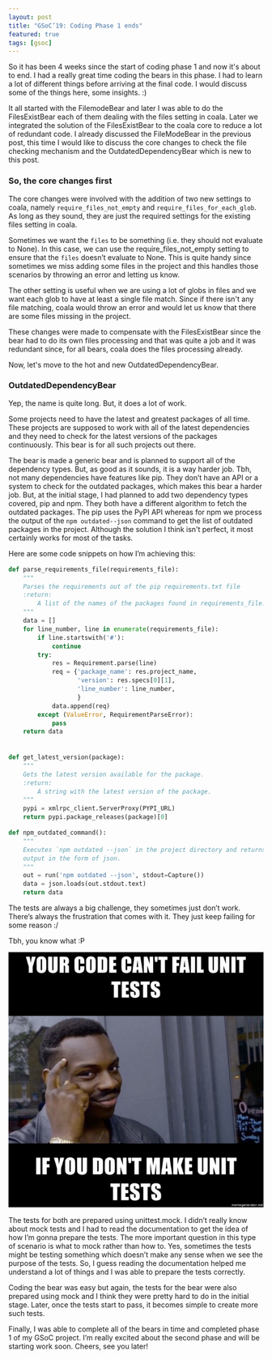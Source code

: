```yaml
---
layout: post
title: "GSoC’19: Coding Phase 1 ends"
featured: true
tags: [gsoc]
---
```


So it has been 4 weeks since the start of coding phase 1 and now it's about to
end. I had a really great time coding the bears in this phase. I had to learn a
lot of different things before arriving at the final code. I would discuss some
of the things here, some insights. :)

It all started with the FilemodeBear and later I was able to do the
FilesExistBear each of them dealing with the files setting in coala. Later we
integrated the solution of the FilesExistBear to the coala core to reduce a lot
of redundant code. I already discussed the FileModeBear in the previous post,
this time I would like to discuss the core changes to check the file checking
mechanism and the OutdatedDependencyBear which is new to this post.

### So, the core changes first

The core changes were involved with the addition of two new settings to coala,
namely `require_files_not_empty` and `require_files_for_each_glob`. As long as
they sound, they are just the required settings for the existing files setting
in coala.

Sometimes we want the `files` to be something (i.e. they should not evaluate to
None). In this case, we can use the require_files_not_empty setting to ensure
that the `files` doesn’t evaluate to None. This is quite handy since sometimes
we miss adding some files in the project and this handles those scenarios by
throwing an error and letting us know.

The other setting is useful when we are using a lot of globs in files and we
want each glob to have at least a single file match. Since if there isn't any
file matching, coala would throw an error and would let us know that there are
some files missing in the project.

These changes were made to compensate with the FilesExistBear since the bear had
to do its own files processing and that was quite a job and it was redundant
since, for all bears, coala does the files processing already.

Now, let's move to the hot and new OutdatedDependencyBear.

### OutdatedDependencyBear

Yep, the name is quite long. But, it does a lot of work.

Some projects need to have the latest and greatest packages of all time. These
projects are supposed to work with all of the latest dependencies and they need
to check for the latest versions of the packages continuously. This bear is for
all such projects out there.

The bear is made a generic bear and is planned to support all of the dependency
types. But, as good as it sounds, it is a way harder job. Tbh, not many
dependencies have features like pip. They don’t have an API or a system to check
for the outdated packages, which makes this bear a harder job. But, at the
initial stage, I had planned to add two dependency types covered, pip and npm.
They both have a different algorithm to fetch the outdated packages. The pip
uses the PyPI API whereas for npm we process the output of the
`npm outdated--json` command to get the list of outdated packages in the
project. Although the solution I think isn't perfect, it most certainly works
for most of the tasks.

Here are some code snippets on how I’m achieving this:

```py
def parse_requirements_file(requirements_file):
    """
    Parses the requirements out of the pip requirements.txt file
    :return:
        A list of the names of the packages found in requirements_file.
    """
    data = []
    for line_number, line in enumerate(requirements_file):
        if line.startswith('#'):
            continue
        try:
            res = Requirement.parse(line)
            req = {'package_name': res.project_name,
                   'version': res.specs[0][1],
                   'line_number': line_number,
                   }
            data.append(req)
        except (ValueError, RequirementParseError):
            pass
    return data


def get_latest_version(package):
    """
    Gets the latest version available for the package.
    :return:
        A string with the latest version of the package.
    """
    pypi = xmlrpc_client.ServerProxy(PYPI_URL)
    return pypi.package_releases(package)[0]

```

```py
def npm_outdated_command():
    """
    Executes `npm outdated --json` in the project directory and returns the
    output in the form of json.
    """
    out = run('npm outdated --json', stdout=Capture())
    data = json.loads(out.stdout.text)
    return data

```

The tests are always a big challenge, they sometimes just don’t work. There’s
always the frustration that comes with it. They just keep failing for some
reason :/

Tbh, you know what :P

![meme1](/images/posts/joke1.jpg "I know this is a very old meme, but I guess it's still fun to add this :P")

The tests for both are prepared using unittest.mock. I didn’t really know about
mock tests and I had to read the documentation to get the idea of how I’m gonna
prepare the tests. The more important question in this type of scenario is what
to mock rather than how to. Yes, sometimes the tests might be testing something
which doesn’t make any sense when we see the purpose of the tests. So, I guess
reading the documentation helped me understand a lot of things and I was able to
prepare the tests correctly.

Coding the bear was easy but again, the tests for the bear were also prepared
using mock and I think they were pretty hard to do in the initial stage. Later,
once the tests start to pass, it becomes simple to create more such tests.

Finally, I was able to complete all of the bears in time and completed phase 1
of my GSoC project. I’m really excited about the second phase and will be
starting work soon. Cheers, see you later!
